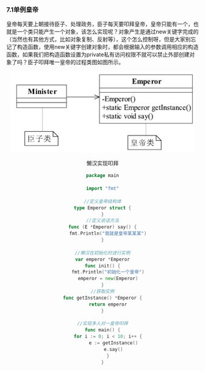 ### 7.1单例皇帝

​			皇帝每天要上朝接待臣子、处理政务，臣子每天要叩拜皇帝，皇帝只能有一个，也就是一个类只能产生一个对象，该怎么实现呢？对象产生是通过new关键字完成的（当然也有其他方式，比如对象复制、反射等），这个怎么控制呀，但是大家别忘记了构造函数，使用new关键字创建对象时，都会根据输入的参数调用相应的构造函数，如果我们把构造函数设置为private私有访问权限不就可以禁止外部创建对象了吗？臣子叩拜唯一皇帝的过程类图如图所示。

<div align=center><img src="image/ch7-2.png" alt="单例模式" style="zoom:50%;" />

懒汉实现叩拜

```go
package main

import "fmt"

//定义皇帝结构体
type Emperor struct {
}
//定义说话方法
func (E *Emperor) say() {
	fmt.Println("我就是皇帝某某某")
}

//懒汉在初始化时进行实例
var emperor *Emperor
func init() {
	fmt.Println("初始化一个皇帝")
	emperor = new(Emperor)
}
//获取实例
func getInstance() *Emperor {
	return emperor
}

//实现多人对一皇帝叩拜
func main() {
	for i := 0; i < 10; i++ {
		e := getInstance()
		e.say()
	}
}
```

